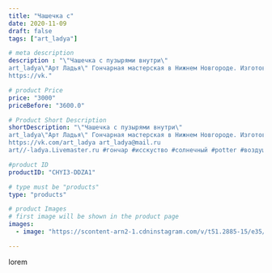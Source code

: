 ```yaml
---
title: "Чашечка с"
date: 2020-11-09
draft: false
tags: ["art_ladya"]

# meta description
description : "\"Чашечка с пузырями внутри\" 
art_ladya\"Арт Ладья\" Гончарная мастерская в Нижнем Новгороде. Изготовление керамики и мастер//-классы по обучению. 
https://vk."

# product Price
price: "3000"
priceBefore: "3600.0"

# Product Short Description
shortDescription: "\"Чашечка с пузырями внутри\" 
art_ladya\"Арт Ладья\" Гончарная мастерская в Нижнем Новгороде. Изготовление керамики и мастер//-классы по обучению. 
https://vk.com/art_ladya art_ladya@mail.ru 
art//-ladya.Livemaster.ru #гончар #исскуство #солнечный #potter #воздушныепузыри #керамикаручнаяработа #гончарнаямастерская #керамиканазаказ #handmade #посудаизглины #керамика #гончарнаяпосуда #эксклюзивнаякерамика #dishes #decor #ceramicar #mug #claygoods #tankard #earthenware #ceramic #design #кружка #magic #restaurant #ceramicart #pint #clay #авторскаякерамика #чашечка"

#product ID
productID: "CHYI3-DDZA1"

# type must be "products"
type: "products"

# product Images
# first image will be shown in the product page
images:
  - image: "https://scontent-arn2-1.cdninstagram.com/v/t51.2885-15/e35/123942895_128159159091079_5179764609265755367_n.jpg?tp=1&_nc_ht=scontent-arn2-1.cdninstagram.com&_nc_cat=107&_nc_ohc=I8HwTUC6chcAX8iM8mn&ccb=7-4&oh=25deca9f6f4a44b6086070cf84092ff2&oe=6084AA33&_nc_sid=86f79a&ig_cache_key=MjQzODczODIyODc4NzY0NjUxNw%3D%3D.2-ccb7-4"

---
```

lorem
